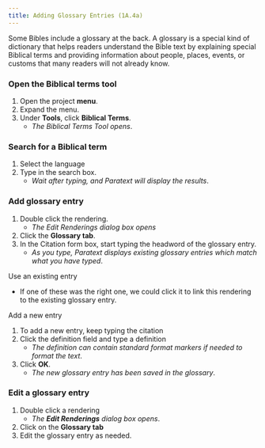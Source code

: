 ```yaml
---
title: Adding Glossary Entries (1A.4a)
---
```

Some Bibles include a glossary at the back. A glossary is a special kind of dictionary that helps readers understand the Bible text by explaining special Biblical terms and providing information about people, places, events, or customs that many readers will not already know.

### Open the Biblical terms tool

1.   Open the project **menu**.
1.   Expand the menu.
1.   Under **Tools**, click **Biblical Terms**.
      -  *The Biblical Terms Tool opens*.

### Search for a Biblical term

1.   Select the language
1.   Type in the search box.
      -  *Wait after typing, and Paratext will display the results*.

### Add glossary entry

1.   Double click the rendering.
     -  *The Edit Renderings dialog box opens*
1.   Click the **Glossary tab**.
1.   In the Citation form box, start typing the headword of the glossary entry.
     -  *As you type, Paratext displays existing glossary entries which match what you have typed*.

Use an existing entry
-  If one of these was the right one, we could click it to link this rendering to the existing glossary entry.

Add a new entry  
1.   To add a new entry, keep typing the citation
2.   Click the definition field and type a definition
     -  *The definition can contain standard format markers if needed to format the text*.
3.   Click **OK**.
      -  *The new glossary entry has been saved in the glossary*.

### Edit a glossary entry

1.   Double click a rendering
      -  *The **Edit Renderings** dialog box opens*.
2.   Click on the **Glossary tab**
3.   Edit the glossary entry as needed.

